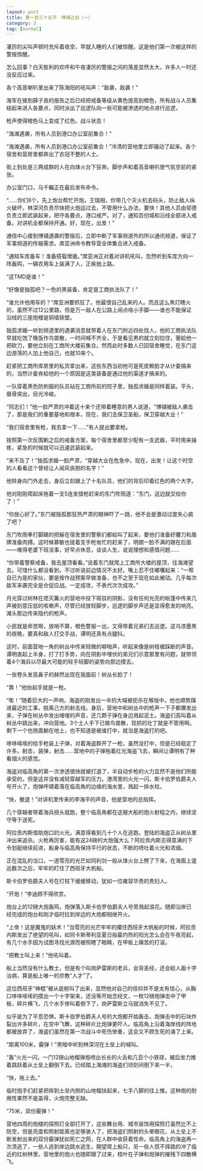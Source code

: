 ```yaml
---
layout: post
title: 第一百三十五节　博铺之战（一）
category: 2
tag: [normal]
---
```


凄厉的尖叫声顿时充斥着夜空，早就入睡的人们被惊醒。这是他们第一次被这样的警报惊醒。

怎么回事？白天胜利的欢呼和午夜凄厉的警报之间的落差显然太大，许多人一时还没反应过来。

各个高音喇叭里出来了陈海阳的吼叫声：“敌袭，敌袭！”

海军在接到薛子良的报告之后已经把戒备等级从黄色提高到橙色，所有战斗人员集结起来进入各要点，同时派出了巡逻队向一些可能被渗透的地点进行巡逻。

枪声使得橙色马上变成了红色。战斗状态！

“海滩遇袭，所有人员到港口办公室前集合！”

“海滩遇袭，所有人员到港口办公室前集合！”冷清的营地里立即骚动了起来。各个宿舍和营房里都奔出了衣冠不整的人士。

街上到处是三两成群的人在向烽火台下狂奔。脚步声和着高音喇叭使气氛空前的紧张。

办公室门口，马千瞩正在最后发布命令。

“……你们8个，先上炮台帮忙开炮，王瑞相，你带几个灭火机去码头，防止敌人纵火破坏，林深河负责尽快把火炮运过去，不管用什么办法，要快！其他人员由邬德负责立即武装起来，把守各要点，港口戒严。对了，通知百仞城和沿线全部进入戒备。对讲机全都保持开通。好，现在，出发！”

通信中心接到博铺遇袭的警报后，立即中断了军事频道外的所以通讯频道，保证了军事频道的传输需求。席亚洲命令教导营全体集合进入戒备。

“通知车库备车！准备搭载增援。”席亚洲正对着对讲机吼叫，忽然听到车库方向一阵轰鸣，一辆农用车上装满了人，正疾驰上路。

“这TMD是谁！”

“好像是独孤吧？一色的黑装备，肯定是工商执法队了！”

“谁允许他用车的？”席亚洲要抓狂了。他最恨自己乱来的人。而且这么黑灯瞎火的，虽然不过12公里路，但是万一敌人在公路上闹点啥小手脚――谁也不能保证沿线的三座炮楼是铜墙铁壁。

独孤求婚一听到频道里的遇袭消息就带着人在东门附近四处找人，他的工商执法队早就吃饱了晚饭作鸟兽散，一时间喊不齐全，于是看见男的就立刻拉住，塞給他一把砍刀，要他立刻在工商所大楼前集合。然而此时多数人已回宿舍睡觉，在东门这边游荡的人加上他自己，也就10来个。

赶紧把工商所库房里的私货拿出来，这些东西当初他可是死皮赖脸才从计委搞来的，当然计委肯給他的一个原因是这类装备是通过他的渠道才搞来的。

一队穿着黑色防刺服的队员站在工商所前的院子里，独孤求婚是同样着装。平头，眉骨突出，目光冷峻。

“同志们！”他一脸严肃的冲着这十来个还带着睡意的男人说道，“博铺被敌人袭击了，那是我们的重要基地和根本，现在，我们去保卫圣船，保卫穿越大业！”

“我们宿舍里有枪，我去拿一下……”有人提出要拿枪。

按照第一次反围剿之后的戒备方案，每个宿舍里都至少配有一支武器，平时用来操练，紧急的时候就可以迅速武装起来。

“来不及了！”独孤求婚一脸严肃，“穿越大业在危急中，现在，出发！让这个时空的人看看这个曾经让人闻风丧胆的名字！”

他转身向门外走去，身后立刻跟上了十名队员，他们的背后印着红色的两个大字。

他对刚刚爬起床拖着一支5连发猎枪赶来的东门吹雨道：“东门，这边就交给你了！”

“你放心好了。”东门被独孤那狂热严肃的眼神吓了一跳，他不会是激动过度失心疯了吧？

东门吹雨拳打脚踢的把躲在宿舍里的警察们都給叫了起来，要他们准备好腰刀和盾牌准备肉搏。这时候慕敏也提着支手枪匆忙的赶来了，明朗一脸不满的跟在后面――难得老婆下班没事，好早点休息，谈谈人生，说说理想和感情问题……

“你带着警察戒备，我去屋顶看看。”说着东门就爬上工商所大楼的屋顶，往海滩望去。可惜什么都没看到，不过听说前边情况不太好。嘴上忍不住嘟囔起来：“一帮自已为是的家伙，要是按作战预案早做准备，也不之至于现在如此被动。几乎每次敌军来袭完全是仓促应战。一定成攻，不表代次次成攻。”

月光穿过树林在熄灭篝火的营地中投下斑驳的阴影，没有任何光亮的帐篷中传来几声被刻意压低的咳嗽声，尽管已经放轻脚步，巡逻的脚步声还是显得愈发的响亮。滩头那边传来隐约的枪声。

小民就是命苦啊，放哨不算，橙色警报一出，又得带着兄弟们去巡逻。这乌漆墨黑的夜晚，要真和敌人打交手战，谭明还真有点腿抖。

这时，前面营地一角的树丛中传来轻微的噼啪声，听起来像是树枝被踩断的声音。谭明直起上半身，打了打手势，向在阴影中埋伏的弟兄们示意那里有问题，就带领着4个海兵以尽最大可能的轻手轻脚的姿势向那边摸去。

一张卷头发高鼻子的赫然出现在我面前！树丛长脸了！

“靠！”他抬起手就是一枪。

“嘭！”随着巨大的一声响，海盗的刚发出一半的大喊被扼杀在喉咙中，他也顺势蹿进最近的工事，脱离己方的射击线。身后，营地中和树丛中的枪声一下子都爆发出来，子弹在树丛中发出嗖嗖的声音，还几颗子弹在身边溅起泥土。海盗们高叫着从树丛中跳出来，冲向营地。3个土人手下已做鸟兽散，现抓的壮丁就是不管用啊。剩下一个也扬面躺在地上，也不知道是被谁打中，就当是海盗打的吧。

哆哆嗦嗦的给手枪装上子弹，对着海盗群开了一枪，虽然没打中，但是已经稳定了许多。射击，装弹，射击……营地中的子弹拖着红光海盗飞去，瞬间让谭明有了种看烟火的感觉。

海盗对临高角的第一次渗透很快就被打退了，半自动步枪的火力显然不是他们所能承受的，但是这并没有减轻穿越军的压力。港湾里的火光一闪，斯卡伯罗伯爵夫人号开火了，炮弹呼啸着落在临高角的边缘的海水里，溅起一排水柱。

“快，撤退！”对讲机里传来的李海平的声音，他是营地的总指挥。

几个穿越者带着海兵扭头就跑，整个临高角都在这艘大船的炮火射程之内，继续坚守等于送死。

阿拉贡内斯借助炮口的火光，满意得看到几十个人在逃跑。登陆的海盗正从树丛里冲出来追杀。火枪再厉害，能有这24磅的大炮强大么？阿拉贡内斯志得意满的下令划艇继续前进，船身与临高角保持平行的状态，不断的喷吐着火光和浓烟。

正在混乱的当口，一道雪亮的光芒如同利剑一般从烽火台上劈了下来，在海面上逡巡数次之后，牢牢的盯住了西班牙大帆船。

斯卡伯罗伯爵夫人号在灯柱下缓缓移动，犹如一位雍容华贵的贵妇人。

“开炮！”李迪顾不得欣赏。

炮台上的12磅大炮轰鸣，炮弹落入斯卡伯罗伯爵夫人号旁溅起浪花。随即沿岸已经完成的炮台和刚才临时拉到岸边的大炮都相继开火。

“上帝！这是魔鬼的妖术！”当雪亮的光芒牢牢的攥住西班牙大帆船的时候，阿拉贡内斯发出了绝望的吼叫，如同卡斯蒂利亚夏日般最灼热的阳光怎么会在午夜亮起，有几个水手因为试图寻找光源而被照瞎了眼睛，在甲板上痛苦的打滚。

“把教士叫上来！”他吼叫着。

船上当然没有什么教士，但是有个叫岗萨雷斯的老兵，会背圣经，还会給人画十字治病，算是船上唯一的宗教“人才”了。

这位西班牙“神棍”被从底舱叫了出来，显然他对自己的信仰并不是太有信心，从胸口哆哆嗦嗦的摸出一个十字架来，还没等开始念经文，一枚12磅炮弹击中了甲板，碎片横飞，几个水手惨叫着倒下了，岗萨雷斯立马就消失不见了。

似乎是为了平息恐惧，斯卡伯罗伯爵夫人号的大炮都开始轰击，炮弹击中的石块炸裂出许多碎片，在空中飞舞，这种碎片比炮弹更吓人。临高角上沿着海岸线的阵地都被放弃了，海盗们虽然在第一次战斗中死伤惨重，这会又不顾生死的涌了上来。

“距离100米，霰弹！”黑暗中听到林深河在土垒上的喊叫。

“轰”火光一闪，一门12磅山地榴弹炮喷出长长的火舌和几百个小铁球，被后坐力推着跳跃着从土垒上翻倒下去。已经踏上海滩的海盗们顷刻间倒下来一半，

“快，拖上去。”

临时炮手们赶紧把摔到土垒内侧的山地榴扶起来，七手八脚的往上推。这种炮的耐用性果然不是盖得，火炮完整无缺。

“75米，双份霰弹！”

营地四周的炮楼的探照灯全部打开了，这些舞台用、城市装饰用探照灯虽然比不上防空，但是亮度和照射距离也足够骇人了，把海盗们照射的头晕眼花，从土垒上不断发射出来的双份霰弹犹如死亡之网，在人群中收获着性命。临高角上的海盗再一次溃逃了，一些人逃到岸边跳水逃生，期望爬上船只，另一些人慌不择路的冲了临近的红树林里。营地里的炮火也随即跟了过来，枝叶在子弹和炮弹的摧残下四散横飞。
